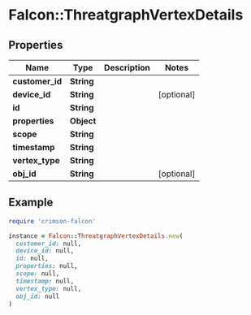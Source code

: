 # Falcon::ThreatgraphVertexDetails

## Properties

| Name | Type | Description | Notes |
| ---- | ---- | ----------- | ----- |
| **customer_id** | **String** |  |  |
| **device_id** | **String** |  | [optional] |
| **id** | **String** |  |  |
| **properties** | **Object** |  |  |
| **scope** | **String** |  |  |
| **timestamp** | **String** |  |  |
| **vertex_type** | **String** |  |  |
| **obj_id** | **String** |  | [optional] |

## Example

```ruby
require 'crimson-falcon'

instance = Falcon::ThreatgraphVertexDetails.new(
  customer_id: null,
  device_id: null,
  id: null,
  properties: null,
  scope: null,
  timestamp: null,
  vertex_type: null,
  obj_id: null
)
```

